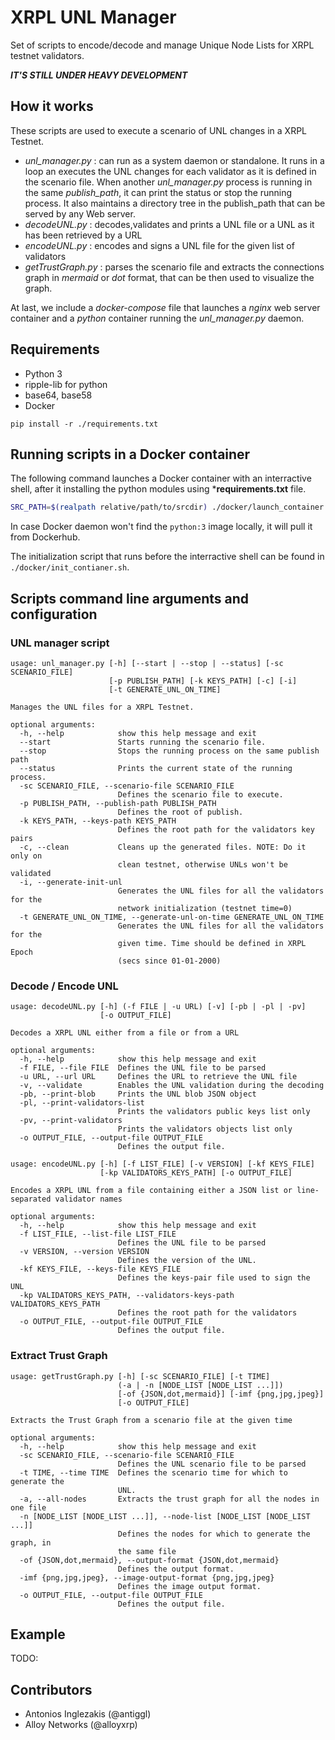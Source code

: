 # XRPL UNL Manager
Set of scripts to encode/decode and manage Unique Node Lists for XRPL testnet validators.

***IT'S STILL UNDER HEAVY DEVELOPMENT***

## How it works
These scripts are used to execute a scenario of UNL changes in a XRPL Testnet.
* *unl_manager.py* : can run as a system daemon or standalone. It runs in a loop an executes the UNL changes for each validator as it is defined in the scenario file.
      When another *unl_manager.py* process is running in the same *publish_path*, it can  print the status or stop the running process.
      It also maintains a directory tree in the publish_path that can be served by any Web server.
* *decodeUNL.py* : decodes,validates and prints a UNL file or a UNL as it has been retrieved by a URL
* *encodeUNL.py* : encodes and signs a UNL file for the given list of validators
* *getTrustGraph.py* : parses the scenario file and extracts the connections graph in *mermaid* or *dot* format, that can be then used to visualize the graph.

At last, we include a *docker-compose* file that launches a *nginx* web server container and a *python* container running the *unl_manager.py* daemon.

## Requirements
* Python 3
* ripple-lib for python
* base64, base58
* Docker

```
pip install -r ./requirements.txt
```
## Running scripts in a Docker container

The following command launches a Docker container with an interractive shell, after it installing the python modules using ***requirements.txt** file. 
```bash
SRC_PATH=$(realpath relative/path/to/srcdir) ./docker/launch_container.sh
```
In case Docker daemon won't find the ```python:3``` image locally, it will pull it from Dockerhub.
 
The initialization script that runs before the interractive shell can be found in ```./docker/init_contianer.sh```.

## Scripts command line arguments and configuration

### UNL manager script
```
usage: unl_manager.py [-h] [--start | --stop | --status] [-sc SCENARIO_FILE]
                      [-p PUBLISH_PATH] [-k KEYS_PATH] [-c] [-i]
                      [-t GENERATE_UNL_ON_TIME]

Manages the UNL files for a XRPL Testnet.

optional arguments:
  -h, --help            show this help message and exit
  --start               Starts running the scenario file.
  --stop                Stops the running process on the same publish path
  --status              Prints the current state of the running process.
  -sc SCENARIO_FILE, --scenario-file SCENARIO_FILE
                        Defines the scenario file to execute.
  -p PUBLISH_PATH, --publish-path PUBLISH_PATH
                        Defines the root of publish.
  -k KEYS_PATH, --keys-path KEYS_PATH
                        Defines the root path for the validators key pairs
  -c, --clean           Cleans up the generated files. NOTE: Do it only on
                        clean testnet, otherwise UNLs won't be validated
  -i, --generate-init-unl
                        Generates the UNL files for all the validators for the
                        network initialization (testnet time=0)
  -t GENERATE_UNL_ON_TIME, --generate-unl-on-time GENERATE_UNL_ON_TIME
                        Generates the UNL files for all the validators for the
                        given time. Time should be defined in XRPL Epoch
                        (secs since 01-01-2000)
```

### Decode / Encode UNL
```
usage: decodeUNL.py [-h] (-f FILE | -u URL) [-v] [-pb | -pl | -pv]
                    [-o OUTPUT_FILE]

Decodes a XRPL UNL either from a file or from a URL

optional arguments:
  -h, --help            show this help message and exit
  -f FILE, --file FILE  Defines the UNL file to be parsed
  -u URL, --url URL     Defines the URL to retrieve the UNL file
  -v, --validate        Enables the UNL validation during the decoding
  -pb, --print-blob     Prints the UNL blob JSON object
  -pl, --print-validators-list
                        Prints the validators public keys list only
  -pv, --print-validators
                        Prints the validators objects list only
  -o OUTPUT_FILE, --output-file OUTPUT_FILE
                        Defines the output file.
```

```
usage: encodeUNL.py [-h] [-f LIST_FILE] [-v VERSION] [-kf KEYS_FILE]
                    [-kp VALIDATORS_KEYS_PATH] [-o OUTPUT_FILE]

Encodes a XRPL UNL from a file containing either a JSON list or line-
separated validator names

optional arguments:
  -h, --help            show this help message and exit
  -f LIST_FILE, --list-file LIST_FILE
                        Defines the UNL file to be parsed
  -v VERSION, --version VERSION
                        Defines the version of the UNL.
  -kf KEYS_FILE, --keys-file KEYS_FILE
                        Defines the keys-pair file used to sign the UNL
  -kp VALIDATORS_KEYS_PATH, --validators-keys-path VALIDATORS_KEYS_PATH
                        Defines the root path for the validators
  -o OUTPUT_FILE, --output-file OUTPUT_FILE
                        Defines the output file.

```

### Extract Trust Graph
```
usage: getTrustGraph.py [-h] [-sc SCENARIO_FILE] [-t TIME]
                        (-a | -n [NODE_LIST [NODE_LIST ...]])
                        [-of {JSON,dot,mermaid}] [-imf {png,jpg,jpeg}]
                        [-o OUTPUT_FILE]

Extracts the Trust Graph from a scenario file at the given time

optional arguments:
  -h, --help            show this help message and exit
  -sc SCENARIO_FILE, --scenario-file SCENARIO_FILE
                        Defines the UNL scenario file to be parsed
  -t TIME, --time TIME  Defines the scenario time for which to generate the
                        UNL.
  -a, --all-nodes       Extracts the trust graph for all the nodes in one file
  -n [NODE_LIST [NODE_LIST ...]], --node-list [NODE_LIST [NODE_LIST ...]]
                        Defines the nodes for which to generate the graph, in
                        the same file
  -of {JSON,dot,mermaid}, --output-format {JSON,dot,mermaid}
                        Defines the output format.
  -imf {png,jpg,jpeg}, --image-output-format {png,jpg,jpeg}
                        Defines the image output format.
  -o OUTPUT_FILE, --output-file OUTPUT_FILE
                        Defines the output file.

```
## Example
TODO:

## Contributors
* Antonios Inglezakis (@antiggl)
* Alloy Networks (@alloyxrp)
